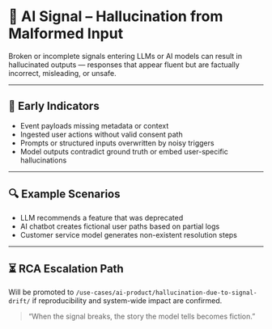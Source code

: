 # 🧠 AI Signal – Hallucination from Malformed Input

Broken or incomplete signals entering LLMs or AI models can result in hallucinated outputs — responses that appear fluent but are factually incorrect, misleading, or unsafe.

---

## 📍 Early Indicators

- Event payloads missing metadata or context  
- Ingested user actions without valid consent path  
- Prompts or structured inputs overwritten by noisy triggers  
- Model outputs contradict ground truth or embed user-specific hallucinations  

---

## 🔍 Example Scenarios

- LLM recommends a feature that was deprecated  
- AI chatbot creates fictional user paths based on partial logs  
- Customer service model generates non-existent resolution steps  

---

## ⏳ RCA Escalation Path

Will be promoted to `/use-cases/ai-product/hallucination-due-to-signal-drift/` if reproducibility and system-wide impact are confirmed.

> “When the signal breaks, the story the model tells becomes fiction.”
